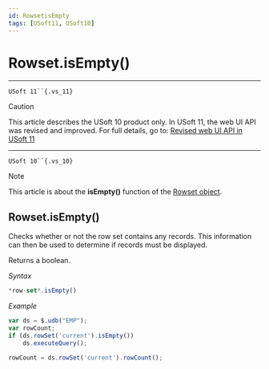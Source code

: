 ```yaml
---
id: RowsetisEmpty
tags: [USoft11, USoft10]
---
```

# Rowset.isEmpty()



----

`USoft 11``{.vs_11}`

> [!CAUTION]
> This article describes the USoft 10 product only.
> In USoft 11, the web UI API was revised and improved. For full details, go to:
> [Revised web UI API in USoft 11](/docs/Web_and_app_UIs/UDB_udb/Revised_web_UI_API_in_USoft_11.md)

----

`USoft 10``{.vs_10}`

> [!NOTE]
> This article is about the **isEmpty()** function of the [Rowset object](/docs/Web_and_app_UIs/UDB_Rowset/UDB_Rowset_object.md).

## **Rowset.isEmpty()**

Checks whether or not the row set contains any records. This information can then be used to determine if records must be displayed.

Returns a boolean.

*Syntax*

```js
*row-set*.isEmpty()
```

*Example*

```js
var ds = $.udb("EMP");
var rowCount;
if (ds.rowSet('current').isEmpty())
    ds.executeQuery();

rowCount = ds.rowSet('current').rowCount();
```

 